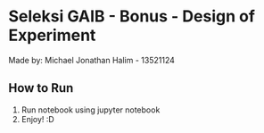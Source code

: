 # Seleksi GAIB - Bonus - Design of Experiment
Made by: Michael Jonathan Halim - 13521124

## How to Run
1. Run notebook using jupyter notebook
2. Enjoy! :D
